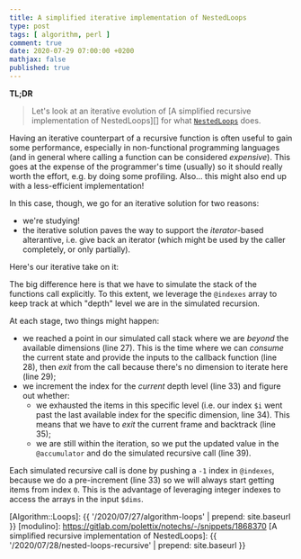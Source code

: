 ```yaml
---
title: A simplified iterative implementation of NestedLoops
type: post
tags: [ algorithm, perl ]
comment: true
date: 2020-07-29 07:00:00 +0200
mathjax: false
published: true
---
```


**TL;DR**

> Let's look at an iterative evolution of [A simplified recursive
> implementation of NestedLoops][] for what [`NestedLoops`][] does.

Having an iterative counterpart of a recursive function is often useful
to gain some performance, especially in non-functional programming
languages (and in general where calling a function can be considered
*expensive*). This goes at the expense of the programmer's time
(usually) so it should really worth the effort, e.g. by doing some
profiling. Also... this might also end up with a less-efficient
implementation!

In this case, though, we go for an iterative solution for two reasons:

- we're studying!
- the iterative solution paves the way to support the *iterator*-based
  alterantive, i.e. give back an iterator (which might be used by the
  caller completely, or only partially).

Here's our iterative take on it:

<script src='https://gitlab.com/polettix/notechs/-/snippets/1999211.js'></script>

The big difference here is that we have to simulate the stack of the
functions call explicitly. To this extent, we leverage the `@indexes`
array to keep track at which "depth" level we are in the simulated
recursion.

At each stage, two things might happen:

- we reached a point in our simulated call stack where we are *beyond*
  the available dimensions (line 27). This is the time where we can
  *consume* the current state and provide the inputs to the callback
  function (line 28), then *exit* from the call because there's no
  dimension to iterate here (line 29);
- we increment the index for the *current* depth level (line 33) and
  figure out whether:
  - we exhausted the items in this specific level (i.e. our index `$i`
    went past the last available index for the specific dimension, line
    34). This means that we have to *exit* the current frame and
    backtrack (line 35);
  - we are still within the iteration, so we put the updated value in
    the `@accumulator` and do the simulated recursive call (line 39).

Each simulated recursive call is done by pushing a `-1` index in
`@indexes`, because we do a pre-increment (line 33) so we will always
start getting items from index `0`. This is the advantage of leveraging
integer indexes to access the arrays in the input `$dims`.

[Perl]: https://www.perl.org/
[`NestedLoops`]: https://metacpan.org/pod/Algorithm::Loops#NestedLoops1
[Algorithm::Loops]: {{ '/2020/07/27/algorithm-loops' | prepend: site.baseurl }}
[modulino]: https://gitlab.com/polettix/notechs/-/snippets/1868370
[A simplified recursive implementation of NestedLoops]: {{ '/2020/07/28/nested-loops-recursive' | prepend: site.baseurl }}
